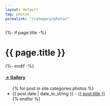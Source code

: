 ```yaml
---
layout: default
tag: photos
permalink: "/category/photos"
---
```


{%- if page.title -%}
<h1>{{ page.title }}</h1>
{%- endif -%}
<h4><a href="/category/photos/gallery">→ Gallery</a></h4>

<ul>
{% for post in site.categories.photos %}
    <li>
        <span class="post-meta">{{ post.date | date_to_string }} - </span>
        <a href="{{ post.url }}">{{ post.title }}</a>
    </li>
{% endfor %}
</ul>